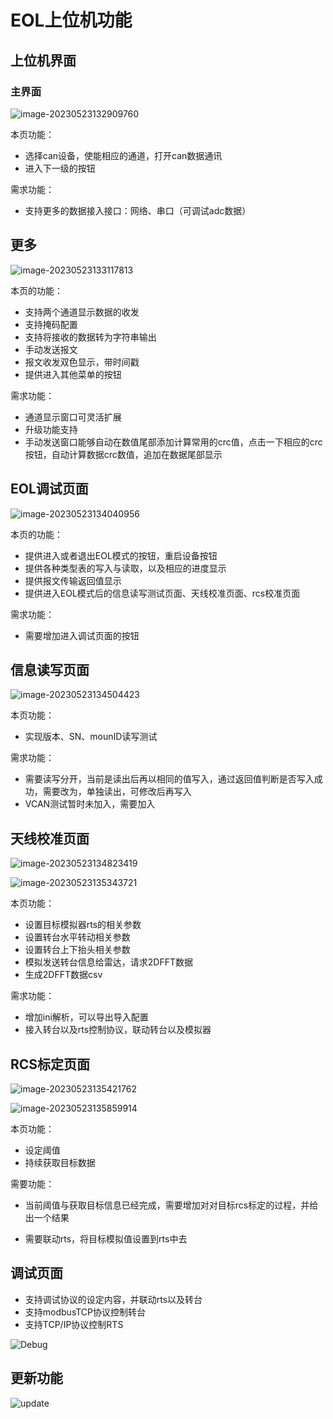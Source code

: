 # EOL上位机功能

## 上位机界面

### 主界面

![image-20230523132909760](README.image/image-20230523132909760.png)

本页功能：

- 选择can设备，使能相应的通道，打开can数据通讯
- 进入下一级的按钮

需求功能：

- 支持更多的数据接入接口：网络、串口（可调试adc数据）

## 更多

![image-20230523133117813](README.image/image-20230523133117813.png)

本页的功能：

- 支持两个通道显示数据的收发
- 支持掩码配置
- 支持将接收的数据转为字符串输出
- 手动发送报文
- 报文收发双色显示，带时间戳
- 提供进入其他菜单的按钮

需求功能：

- 通道显示窗口可灵活扩展
- 升级功能支持
- 手动发送窗口能够自动在数值尾部添加计算常用的crc值，点击一下相应的crc按钮，自动计算数据crc数值，追加在数据尾部显示

## EOL调试页面

![image-20230523134040956](README.image/image-20230523134040956.png)

本页的功能：

- 提供进入或者退出EOL模式的按钮，重启设备按钮
- 提供各种类型表的写入与读取，以及相应的进度显示
- 提供报文传输返回值显示
- 提供进入EOL模式后的信息读写测试页面、天线校准页面、rcs校准页面

需求功能：

- 需要增加进入调试页面的按钮

## 信息读写页面

![image-20230523134504423](README.image/image-20230523134504423.png)

本页功能：

- 实现版本、SN、mounID读写测试

需求功能：

- 需要读写分开，当前是读出后再以相同的值写入，通过返回值判断是否写入成功，需要改为，单独读出，可修改后再写入
- VCAN测试暂时未加入，需要加入

 ## 天线校准页面

![image-20230523134823419](README.image/image-20230523134823419.png)

![image-20230523135343721](README.image/image-20230523135343721.png)

本页功能：

- 设置目标模拟器rts的相关参数
- 设置转台水平转动相关参数
- 设置转台上下抬头相关参数
- 模拟发送转台信息给雷达，请求2DFFT数据
- 生成2DFFT数据csv

需求功能：

- 增加ini解析，可以导出导入配置
- 接入转台以及rts控制协议，联动转台以及模拟器

## RCS标定页面

![image-20230523135421762](README.image/image-20230523135421762.png)

![image-20230523135859914](README.image/image-20230523135859914.png)

本页功能：

- 设定阈值
- 持续获取目标数据

需要功能：

- 当前阈值与获取目标信息已经完成，需要增加对对目标rcs标定的过程，并给出一个结果

- 需要联动rts，将目标模拟值设置到rts中去



## 调试页面

- 支持调试协议的设定内容，并联动rts以及转台
- 支持modbusTCP协议控制转台
- 支持TCP/IP协议控制RTS

![Debug](README.image/Debug.gif)

## 更新功能

![update](README.image/update.gif)

